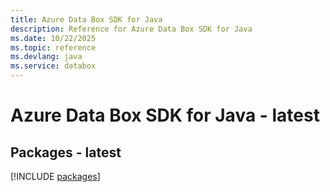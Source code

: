 ```yaml
---
title: Azure Data Box SDK for Java
description: Reference for Azure Data Box SDK for Java
ms.date: 10/22/2025
ms.topic: reference
ms.devlang: java
ms.service: databox
---
```

# Azure Data Box SDK for Java - latest
## Packages - latest
[!INCLUDE [packages](data-box-index.md)]